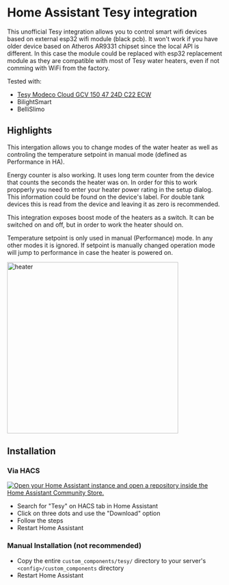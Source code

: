 # Home Assistant Tesy integration

This unofficial Tesy integration allows you to control smart wifi devices based on external esp32 wifi module (black pcb).
It won't work if you have older device based on Atheros AR9331 chipset since the local API is different. In this case the module could be replaced with esp32 replacement module as they are compatible with most of Tesy water heaters, even if not comming with WiFi from the factory.

Tested with:

- [Tesy Modeco Cloud GCV 150 47 24D C22 ECW](https://tesy.com/products/electric-water-heaters/modeco-series/modeco-cloud/?product=gcv-1504724d-c22-ecw)
- BilightSmart
- BelliSlimo

## Highlights

This intergation allows you to change modes of the water heater as well as controling the temperature setpoint in manual mode (defined as Performance in HA).

Energy counter is also working. It uses long term counter from the device that counts the seconds the heater was on. In order for this to work propperly you need to enter your heater power rating in the setup dialog. This information could be found on the device's label. For double tank devices this is read from the device and leaving it as zero is recommended.

This integration exposes boost mode of the heaters as a switch. It can be switched on and off, but in order to work the heater should on.

Temperature setpoint is only used in manual (Performance) mode. In any other modes it is ignored. If setpoint is manually changed operation mode will jump to performance in case the heater is powered on.

<img src="https://github.com/krasnoukhov/homeassistant-tesy/assets/944286/a08289f7-d7cc-49a0-9747-9fbd765e58d1" alt="heater" width="400">

## Installation

### Via HACS

[![Open your Home Assistant instance and open a repository inside the Home Assistant Community Store.](https://my.home-assistant.io/badges/hacs_repository.svg)](https://my.home-assistant.io/redirect/hacs_repository/?owner=krasnoukhov&repository=homeassistant-tesy&category=Integration)

* Search for "Tesy" on HACS tab in Home Assistant
* Click on three dots and use the "Download" option
* Follow the steps
* Restart Home Assistant

### Manual Installation (not recommended)

* Copy the entire `custom_components/tesy/` directory to your server's `<config>/custom_components` directory
* Restart Home Assistant
